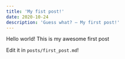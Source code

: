 ```yaml
---
title: 'My fist post!'
date: 2020-10-24
description: 'Guess what? – My first post!'
---
```


Hello world! This is my awesome first post

Edit it in `posts/first_post.md`!